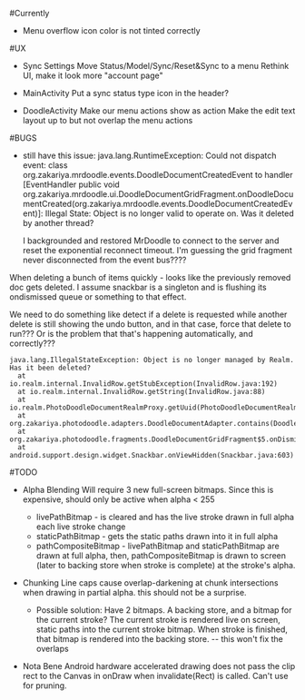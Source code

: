 #Currently

- Menu overflow icon color is not tinted correctly

#UX

- Sync Settings
	Move Status/Model/Sync/Reset&Sync to a menu
	Rethink UI, make it look more "account page"

- MainActivity
	Put a sync status type icon in the header?

- DoodleActivity
	Make our menu actions show as action
	Make the edit text layout up to but not overlap the menu actions



#BUGS

- still have this issue:
java.lang.RuntimeException: Could not dispatch event: class org.zakariya.mrdoodle.events.DoodleDocumentCreatedEvent to handler [EventHandler public void org.zakariya.mrdoodle.ui.DoodleDocumentGridFragment.onDoodleDocumentCreated(org.zakariya.mrdoodle.events.DoodleDocumentCreatedEvent)]: Illegal State: Object is no longer valid to operate on. Was it deleted by another thread?

	I backgrounded and restored MrDoodle to connect to the server and reset the exponential reconnect timeout. I'm guessing the grid fragment never disconnected from the event bus????


When deleting a bunch of items quickly - looks like the previously removed doc gets deleted. I assume snackbar is a singleton and is flushing its ondismissed queue or something to that effect.

We need to do something like detect if a delete is requested while another delete is still showing the undo button, and in that case, force that delete to run??? Or is the problem that that's happening automatically, and correctly???

	java.lang.IllegalStateException: Object is no longer managed by Realm. Has it been deleted?
	  at io.realm.internal.InvalidRow.getStubException(InvalidRow.java:192)
	  at io.realm.internal.InvalidRow.getString(InvalidRow.java:88)
	  at io.realm.PhotoDoodleDocumentRealmProxy.getUuid(PhotoDoodleDocumentRealmProxy.java:74)
	  at org.zakariya.photodoodle.adapters.DoodleDocumentAdapter.contains(DoodleDocumentAdapter.java:356)
	  at org.zakariya.photodoodle.fragments.DoodleDocumentGridFragment$5.onDismissed(DoodleDocumentGridFragment.java:264)
	  at android.support.design.widget.Snackbar.onViewHidden(Snackbar.java:603)

#TODO

- Alpha Blending
	Will require 3 new full-screen bitmaps.
	Since this is expensive, should only be active when alpha < 255
	- livePathBitmap - is cleared and has the live stroke drawn in full alpha each live stroke change
	- staticPathBitmap - gets the static paths drawn into it in full alpha
	- pathCompositeBitmap - livePathBitmap and staticPathBitmap are drawn at full alpha, then, pathCompositeBitmap is drawn to screen (later to backing store when stroke is complete) at the stroke's alpha.

- Chunking
	Line caps cause overlap-darkening at chunk intersections when drawing in partial alpha. this should not be a surprise.
	- Possible solution: Have 2 bitmaps. A backing store, and a bitmap for the current stroke? The current stroke is rendered live on screen, static paths into the current stroke bitmap. When stroke is finished, that bitmap is rendered into the backing store.
		-- this won't fix the overlaps

- Nota Bene
	Android hardware accelerated drawing does not pass the clip rect to the Canvas in onDraw when invalidate(Rect) is called. Can't use for pruning.
